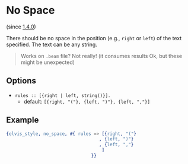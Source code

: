 # No Space

(since [1.4.0](https://github.com/inaka/elvis_core/releases/tag/1.4.0))

There should be no space in the position (e.g., `right` or `left`) of the text specified. The text
can be any string.

> Works on `.beam` file? Not really! (it consumes results Ok, but these might be unexpected)

## Options

- `rules :: [{right | left, string()}].`
  - default: `[{right, "("}, {left, ")"}, {left, ","}]`

## Example

```erlang
{elvis_style, no_space, #{ rules => [{right, "("}
                                   , {left, ")"}
                                   , {left, ","}
                                    ]
                                }}
```
